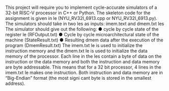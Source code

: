 This project will require you to implement cycle-accurate simulators of a 32-bit RISC-V processor in C++ or
 Python. The skeleton code for the assignment is given in le (NYU_RV32I_6913.cpp or
 NYU_RV32I_6913.py).
 The simulators should take in two les as inputs: imem.text and dmem.txt les
 The simulator should give out the following:
 ● cycle by cycle state of the register le (RFOutput.txt)
 ● Cycle by cycle microarchitectural state of the machine (StateResult.txt)
 ● Resulting dmem data after the execution of the program (DmemResult.txt)
 The imem.txt le is used to initialize the instruction memory and the dmem.txt le is used to initialize the
 data memory of the processor. Each line in the les contain a byte of data on the instruction or the data
 memory and both the instruction and data memory are byte addressable. This means that for a 32 bit
 processor, 4 lines in the imem.txt le makes one instruction. Both instruction and data memory are in
 “Big-Endian” format (the most signi cant byte is stored in the smallest address).
